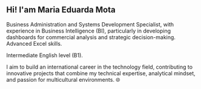 ## Hi! I'am Maria Eduarda Mota 

Business Administration and Systems Development Specialist, with experience in Business Intelligence (BI), particularly in developing dashboards for commercial analysis and strategic decision-making. Advanced Excel skills.

Intermediate English level (B1).

I aim to build an international career in the technology field, contributing to innovative projects that combine my technical expertise, analytical mindset, and passion for multicultural environments. 🌐

